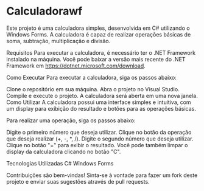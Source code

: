 # Calculadorawf
Este projeto é uma calculadora simples, desenvolvida em C# utilizando o Windows Forms. A calculadora é capaz de realizar operações básicas de soma, subtração, multiplicação e divisão.

Requisitos
Para executar a calculadora, é necessário ter o .NET Framework instalado na máquina. Você pode baixar a versão mais recente do .NET Framework em https://dotnet.microsoft.com/download.

Como Executar
Para executar a calculadora, siga os passos abaixo:

Clone o repositório em sua máquina.
Abra o projeto no Visual Studio.
Compile e execute o projeto.
A calculadora será aberta em uma nova janela.
Como Utilizar
A calculadora possui uma interface simples e intuitiva, com um display para exibição do resultado e botões para as operações básicas.

Para realizar uma operação, siga os passos abaixo:

Digite o primeiro número que deseja utilizar.
Clique no botão da operação que deseja realizar (+, -, *, /).
Digite o segundo número que deseja utilizar.
Clique no botão "=" para exibir o resultado.
Você pode também limpar o display da calculadora clicando no botão "C".

Tecnologias Utilizadas
C#
Windows Forms

Contribuições são bem-vindas! Sinta-se à vontade para fazer um fork deste projeto e enviar suas sugestões através de pull requests.

